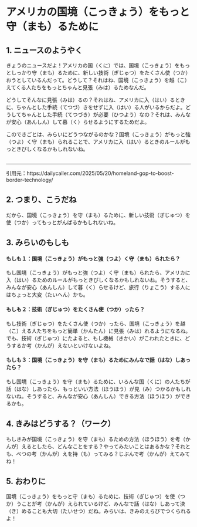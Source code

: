 # アメリカの国境（こっきょう）をもっと守（まも）るために

## 1. ニュースのようやく
きょうのニュースだよ！アメリカの国（くに）では、国境（こっきょう）をもっとしっかり守（まも）るために、新しい技術（ぎじゅつ）をたくさん使（つか）おうとしているんだって。どうして？それはね、国境（こっきょう）を越（こ）えてくる人たちをもっとちゃんと見張（みは）るためなんだ。

どうしてそんなに見張（みは）るの？それはね、アメリカに入（はい）るときに、ちゃんとした手続（てつづ）きをせずに入（はい）る人がいるからだよ。どうしてちゃんとした手続（てつづき）が必要（ひつよう）なの？それは、みんなが安心（あんしん）して暮（く）らせるようにするためだよ。

このできごとは、みらいにどうつながるのかな？国境（こっきょう）がもっと強（つよ）く守（まも）られることで、アメリカに入（はい）るときのルールがもっときびしくなるかもしれないね。  
<br>
<hr>
引用元：https://dailycaller.com/2025/05/20/homeland-gop-to-boost-border-technology/

## 2. つまり、こうだね
だから、国境（こっきょう）を守（まも）るために、新しい技術（ぎじゅつ）を使（つか）ってもっとがんばるかもしれないね。

## 3. みらいのもしも
#### もしも１：国境（こっきょう）がもっと強（つよ）く守（まも）られたら？
もし国境（こっきょう）がもっと強（つよ）く守（まも）られたら、アメリカに入（はい）るためのルールがもっときびしくなるかもしれないね。そうすると、みんなが安心（あんしん）して暮（く）らせるけど、旅行（りょこう）する人にはちょっと大変（たいへん）かも。

#### もしも２：技術（ぎじゅつ）をたくさん使（つか）ったら？
もし技術（ぎじゅつ）をたくさん使（つか）ったら、国境（こっきょう）を越（こ）える人たちをもっと簡単（かんたん）に見張（みは）れるようになるね。でも、技術（ぎじゅつ）にたよると、もし機械（きかい）がこわれたときに、どうするか考（かんが）えないといけないよね。

#### もしも３：国境（こっきょう）を守（まも）るためにみんなで話（はな）しあったら？
もし国境（こっきょう）を守（まも）るために、いろんな国（くに）の人たちが話（はな）しあったら、もっといい方法（ほうほう）が見（み）つかるかもしれないね。そうすると、みんなが安心（あんしん）できる方法（ほうほう）ができるかも。

## 4. きみはどうする？（ワーク）
もしきみが国境（こっきょう）を守（まも）るための方法（ほうほう）を考（かんが）えるとしたら、どんなことをする？やってみたいことはあるかな？それとも、べつの考（かんが）えを持（も）ってみる？じぶんで考（かんが）えてみてね！

## 5. おわりに
国境（こっきょう）をもっと守（まも）るために、技術（ぎじゅつ）を使（つか）うことが考（かんが）えられているけど、みんなで話（はな）しあって決（き）めることも大切（たいせつ）だね。みらいは、きみのえらびでつくられるよ！